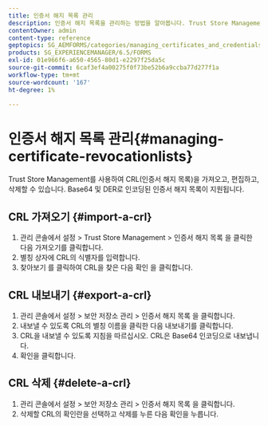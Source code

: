 ```yaml
---
title: 인증서 해지 목록 관리
description: 인증서 해지 목록을 관리하는 방법을 알아봅니다. Trust Store Management를 사용하여 CRL(인증서 해지 목록)을 가져오고, 편집하고, 삭제할 수 있습니다.
contentOwner: admin
content-type: reference
geptopics: SG_AEMFORMS/categories/managing_certificates_and_credentials
products: SG_EXPERIENCEMANAGER/6.5/FORMS
exl-id: 01e966f6-a650-4565-80d1-e2297f25da5c
source-git-commit: 6caf3ef4a00275f0f73be52b6a9ccba77d277f1a
workflow-type: tm+mt
source-wordcount: '167'
ht-degree: 1%

---
```


# 인증서 해지 목록 관리{#managing-certificate-revocationlists}

Trust Store Management를 사용하여 CRL(인증서 해지 목록)을 가져오고, 편집하고, 삭제할 수 있습니다. Base64 및 DER로 인코딩된 인증서 해지 목록이 지원됩니다.

## CRL 가져오기 {#import-a-crl}

1. 관리 콘솔에서 설정 > Trust Store Management > 인증서 해지 목록 을 클릭한 다음 가져오기를 클릭합니다.
1. 별칭 상자에 CRL의 식별자를 입력합니다.
1. 찾아보기 를 클릭하여 CRL을 찾은 다음 확인 을 클릭합니다.

## CRL 내보내기 {#export-a-crl}

1. 관리 콘솔에서 설정 > 보안 저장소 관리 > 인증서 해지 목록 을 클릭합니다.
1. 내보낼 수 있도록 CRL의 별칭 이름을 클릭한 다음 내보내기를 클릭합니다.
1. CRL을 내보낼 수 있도록 지침을 따르십시오. CRL은 Base64 인코딩으로 내보냅니다.
1. 확인을 클릭합니다.

## CRL 삭제 {#delete-a-crl}

1. 관리 콘솔에서 설정 > 보안 저장소 관리 > 인증서 해지 목록 을 클릭합니다.
1. 삭제할 CRL의 확인란을 선택하고 삭제를 누른 다음 확인을 누릅니다.
